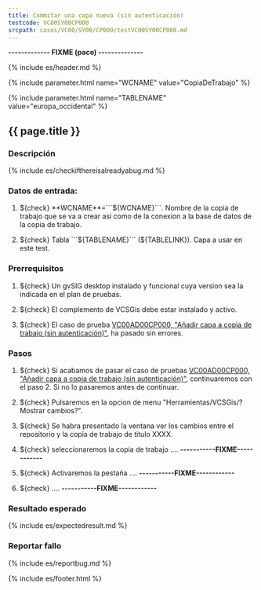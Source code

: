 ```yaml
---
title: Commitar una capa nueva (sin autenticación)
testcode: VC00SY00CP000
srcpath: casos/VC00/SY00/CP000/testVC00SY00CP000.md
---
```



**------------- FIXME (paco) --------------**



{% include es/header.md %}

{% include parameter.html name="WCNAME" value="CopiaDeTrabajo" %}

{% include parameter.html name="TABLENAME" value="europa_occidental" %}


## {{ page.title }}

### Descripción


{% include es/checkifthereisalreadyabug.md %}

### Datos de entrada:

1. ${check} **WCNAME**=```${WCNAME}```. Nombre de la copia de trabajo que se va a crear asi como 
   de la conexion a la base de datos de la copia de trabajo. 

2. ${check} Tabla ```${TABLENAME}``` (${TABLELINK}). Capa a usar en este test. 


### Prerrequisitos

1. ${check} Un gvSIG desktop instalado y funcional cuya version sea la indicada en el plan de pruebas.

2. ${check} El complemento de VCSGis debe estar instalado y activo.


3. ${check} El caso de prueba [VC00AD00CP000, "Añadir capa a copia de trabajo (sin autenticación)"](../../AD00/CP000/testVC00AD00CP000.md),
   ha pasado sin errores.

### Pasos

1. ${check} Si acabamos de pasar el caso de pruebas 
   [VC00AD00CP000, "Añadir capa a copia de trabajo (sin autenticación)"](../../AD00/CP000/testVC00AD00CP000.md), 
   continuaremos con el paso 2. 
   Si no lo pasaremos antes de continuar. 
      
2. ${check} Pulsaremos en la opcion de menu "Herramientas/VCSGis/?Mostrar cambios?".

3. ${check} Se habra presentado la ventana ver los cambios entre el repositorio y la copia de trabajo
   de titulo XXXX.

4. ${check} seleccionaremos la copia de trabajo .... **-----------FIXME------------** 

5. ${check} Activaremos la pestaña .... **-----------FIXME------------** 

6. ${check} .... **-----------FIXME------------** 

### Resultado esperado

{% include es/expectedresult.md %}

### Reportar fallo

{% include es/reportbug.md %}

{% include es/footer.html %}
